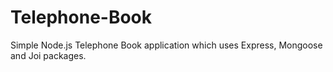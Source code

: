 # Telephone-Book
Simple Node.js Telephone Book application which uses Express, Mongoose and Joi packages.
